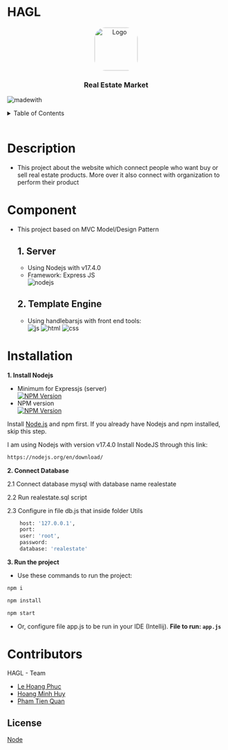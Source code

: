 
# HAGL
<div align="center">
  <a href="https://github.com/hoangphuc552001/Estate-Market">
    <img src="https://res.cloudinary.com/phucle/image/upload/v1650986196/HAGLEstateMarket/realestate_rxkqhq.png" alt="Logo" width="100" height="100" style="border-radius: 25px;">
  </a>
  <h3 align="center">Real Estate Market</h3>
</div>

![madewith](https://img.shields.io/badge/Made%20with-HAGL%20Team-1f425f.svg)

<details>
  <summary>Table of Contents</summary>
  <ol>
    <li>
      <a href="#description">Description</a>
    </li>
    <li>
      <a href="#component">Component</a>
    </li>
    <li>
      <a href="#installation">Installation</a>
    </li>
    <li>
    <a href='#contributors'>Contributors</a>
    </li>
      <li>
    <a href='#license'>License</a>
    </li>
  </ol>
</details>

<br/>

# Description
- This project about the website which connect people who want buy or sell real estate products. More over it also connect with organization to perform their product
# Component
- This project based on MVC Model/Design Pattern

  ## 1. Server
    - Using Nodejs with v17.4.0
    - Framework: Express JS
      <br>
      ![nodejs](https://img.shields.io/badge/Node.js-43853D?style=for-the-badge&logo=node.js&logoColor=white)
  ## 2. Template Engine
    - Using handlebarsjs with front end tools:
      <br>
      ![js](https://img.shields.io/badge/JavaScript-F7DF1E?style=for-the-badge&logo=javascript&logoColor=black)
      ![html](https://img.shields.io/badge/HTML-e56d30?style=for-the-badge&logo=html5&logoColor=white)
      ![css](https://img.shields.io/badge/CSS-406ae9?&style=for-the-badge&logo=css3&logoColor=white)
# Installation

**1. Install Nodejs**

- Minimum for Expressjs (server)
  <br>
  [![NPM Version][npm-image]][node-url]
- NPM version
  <br>
  [![NPM Version][npm-ver]][node-url]


Install [Node.js](https://nodejs.org/) and npm first. If you already have Nodejs and npm installed, skip this step.

I am using Nodejs with version v17.4.0
Install NodeJS through this link:
```sh
https://nodejs.org/en/download/
```

**2. Connect Database**

2.1 Connect database mysql with database name realestate

2.2 Run realestate.sql script

2.3 Configure in file db.js that inside folder Utils
```sh
    host: '127.0.0.1',
    port: 
    user: 'root',
    password: 
    database: 'realestate'
```

**3. Run the project**

- Use these commands to run the project:
```sh
npm i
```
```sh
npm install
```
```sh
npm start
```
- Or, configure file app.js to be run in your IDE (Intellij). **File to run: ```app.js```**


# Contributors

HAGL - Team
- [Le Hoang Phuc](https://github.com/hoangphuc552001)
- [Hoang Minh Huy](https://github.com/galindo-hoang)
- [Pham Tien Quan](https://github.com/19127526)


## License

[Node](LICENSE.md)

[npm-image]: https://img.shields.io/node/v/express
[npm-ver]:https://img.shields.io/npm/v/node
[node-url]:https://nodejs.org/en/download/
